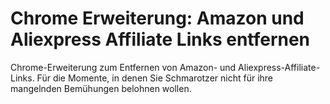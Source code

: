 Chrome Erweiterung: Amazon und Aliexpress Affiliate Links entfernen
=============================

Chrome-Erweiterung zum Entfernen von Amazon- und Aliexpress-Affiliate-Links. Für die Momente, in denen Sie Schmarotzer nicht für ihre mangelnden Bemühungen belohnen wollen.
